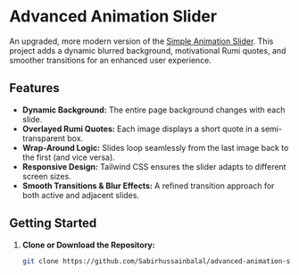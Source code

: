 # Advanced Animation Slider

An upgraded, more modern version of the [Simple Animation Slider](https://github.com/Sabirhussainbalal/simple-animation-slider). This project adds a dynamic blurred background, motivational Rumi quotes, and smoother transitions for an enhanced user experience.

## Features

- **Dynamic Background:** The entire page background changes with each slide.
- **Overlayed Rumi Quotes:** Each image displays a short quote in a semi-transparent box.
- **Wrap-Around Logic:** Slides loop seamlessly from the last image back to the first (and vice versa).
- **Responsive Design:** Tailwind CSS ensures the slider adapts to different screen sizes.
- **Smooth Transitions & Blur Effects:** A refined transition approach for both active and adjacent slides.

## Getting Started

1. **Clone or Download the Repository:**
   ```bash
   git clone https://github.com/Sabirhussainbalal/advanced-animation-slider.git
